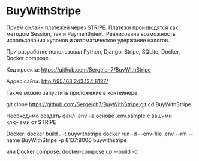 # BuyWithStripe
Прием онлайн платежей через STRIPE.
Платежи производятся как методом Session, так и PaymentIntent.
Реализована возможность использования купонов и автоматическое удержание налогов.

При разработке использовал Python, Django, Stripe, SQLite, Docker, Docker compose.

Код проекта:
https://github.com/Sergeich7/BuyWithStripe

Адрес сайта:
http://95.163.243.134:8137/

Также можно запустить приложение в контейнере

git clone https://github.com/Sergeich7/BuyWithStripe.git
cd BuyWithStripe

Необходимо создать файл .env на основе .env.sample с вашими ключами от STRIPE

Docker:
docker build . -t buywithstripe
docker run -d --env-file .env --rm --name BuyWithStripe -p 8137:8000 buywithstripe

или Docker compose:
docker-compose up --build -d
